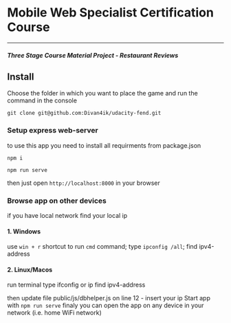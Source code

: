 # Mobile Web Specialist Certification Course
---
#### _Three Stage Course Material Project - Restaurant Reviews_

## Install

Choose the folder in which you want to place the game and run the command in the console

```
git clone git@github.com:Divan4ik/udacity-fend.git
```


### Setup express web-server

to use this app you need to install all requirments from package.json

```
npm i

npm run serve
```

then just open  `http://localhost:8000` in your browser

### Browse app on other devices

if you have local network find your local ip


#### 1. Windows

use `win + r`  shortcut to run `cmd` command;
type `ipconfig /all`;
find ipv4-address

#### 2. Linux/Macos

run terminal
type ifconfig or ip
find ipv4-address

then update file public/js/dbhelper.js on line 12 - insert your ip
Start app with `npm run serve`
finaly you can open the app on any device in your network (i.e. home WiFi network)